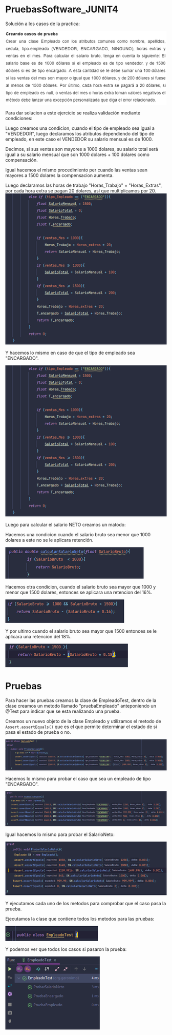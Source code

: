 # PruebasSoftware_JUNIT4

Solución a los casos de la practica:

![alt-text](Capturas\1.PNG)

Para dar solucion a este ejercicio se realiza validación mediante condiciones:

Luego creamos una condicion, cuando el tipo de empleado sea igual a "VENDEDOR", luego declaramos los atributos dependiendo del tipo de empleado, en este caso el VENDEDOR su salario mensual es de 1000.

Decimos, si sus ventas son mayores a 1000 dolares, su salario total será igual a su salario mensual que son 1000 dolares + 100 dolares como compensación.

Igual hacemos el mismo procedimiento per cuando las ventas sean mayores a 1500 dolares la compensacion aumenta.

Luego declaramos las horas de trabajo "Horas_Trabajo" = "Horas_Extras", por cada hora extra se pagan 20 dolares, así que multiplicamos por 20.
![alt-text](Capturas\3.PNG)

Y hacemos lo mismo en caso de que el tipo de empleado sea "ENCARGADO".

![alt-text](Capturas\3.PNG)

Luego para calcular el salario NETO creamos un matodo:

Hacemos una condicion cuando el salario bruto sea menor que 1000 dolares a este no se le aplicara retención.

![alt-text](Capturas\4.PNG)

Hacemos otra condicion, cuando el salario bruto sea mayor que 1000 y menor que 1500 dolares, entonces se aplicara una retencion del 16%.

![alt-text](Capturas\5.PNG)

Y por ultimo cuando el salario bruto sea mayor que 1500 entonces se le aplicara una retencion del 18%.

![alt-text](Capturas\6.PNG)

# Pruebas 

Para hacer las pruebas creamos la clase de EmpleadoTest, dentro de la clase creamos un metodo llamado "pruebaEmpleado" anteponiendo un @Test para indicar que se esta realizando una prueba.

Creamos un nuevo objeto de la clase Empleado y utilizamos el metodo de ``Assert.assertEquals()`` que es el que permite determinar el estado de si pasa el estado de prueba o no.

![alt-text](Capturas\7.PNG)

Hacemos lo mismo para probar el caso que sea un empleado de tipo "ENCARGADO".

![alt-text](Capturas\8.PNG)

Igual hacemos lo mismo para probar el SalarioNeto:

![alt-text](Capturas\9.PNG)

Y ejecutamos cada uno de los metodos para comprobar que el caso pasa la prueba.

Ejecutamos la clase que contiene todos los metodos para las pruebas:

![alt-text](Capturas\10.PNG)

Y podemos ver que todos los casos si pasaron la prueba:

![alt-text](Capturas\11.PNG)



